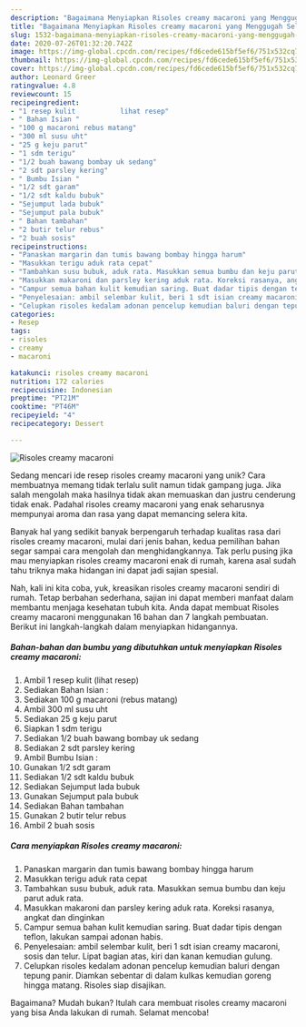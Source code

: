 ```yaml
---
description: "Bagaimana Menyiapkan Risoles creamy macaroni yang Menggugah Selera"
title: "Bagaimana Menyiapkan Risoles creamy macaroni yang Menggugah Selera"
slug: 1532-bagaimana-menyiapkan-risoles-creamy-macaroni-yang-menggugah-selera
date: 2020-07-26T01:32:20.742Z
image: https://img-global.cpcdn.com/recipes/fd6cede615bf5ef6/751x532cq70/risoles-creamy-macaroni-foto-resep-utama.jpg
thumbnail: https://img-global.cpcdn.com/recipes/fd6cede615bf5ef6/751x532cq70/risoles-creamy-macaroni-foto-resep-utama.jpg
cover: https://img-global.cpcdn.com/recipes/fd6cede615bf5ef6/751x532cq70/risoles-creamy-macaroni-foto-resep-utama.jpg
author: Leonard Greer
ratingvalue: 4.8
reviewcount: 15
recipeingredient:
- "1 resep kulit           lihat resep"
- " Bahan Isian "
- "100 g macaroni rebus matang"
- "300 ml susu uht"
- "25 g keju parut"
- "1 sdm terigu"
- "1/2 buah bawang bombay uk sedang"
- "2 sdt parsley kering"
- " Bumbu Isian "
- "1/2 sdt garam"
- "1/2 sdt kaldu bubuk"
- "Sejumput lada bubuk"
- "Sejumput pala bubuk"
- " Bahan tambahan"
- "2 butir telur rebus"
- "2 buah sosis"
recipeinstructions:
- "Panaskan margarin dan tumis bawang bombay hingga harum"
- "Masukkan terigu aduk rata cepat"
- "Tambahkan susu bubuk, aduk rata. Masukkan semua bumbu dan keju parut aduk rata."
- "Masukkan makaroni dan parsley kering aduk rata. Koreksi rasanya, angkat dan dinginkan"
- "Campur semua bahan kulit kemudian saring. Buat dadar tipis dengan teflon, lakukan sampai adonan habis."
- "Penyelesaian: ambil selembar kulit, beri 1 sdt isian creamy macaroni, sosis dan telur. Lipat bagian atas, kiri dan kanan kemudian gulung."
- "Celupkan risoles kedalam adonan pencelup kemudian baluri dengan tepung panir. Diamkan sebentar di dalam kulkas kemudian goreng hingga matang. Risoles siap disajikan."
categories:
- Resep
tags:
- risoles
- creamy
- macaroni

katakunci: risoles creamy macaroni 
nutrition: 172 calories
recipecuisine: Indonesian
preptime: "PT21M"
cooktime: "PT46M"
recipeyield: "4"
recipecategory: Dessert

---
```



![Risoles creamy macaroni](https://img-global.cpcdn.com/recipes/fd6cede615bf5ef6/751x532cq70/risoles-creamy-macaroni-foto-resep-utama.jpg)

Sedang mencari ide resep risoles creamy macaroni yang unik? Cara membuatnya memang tidak terlalu sulit namun tidak gampang juga. Jika salah mengolah maka hasilnya tidak akan memuaskan dan justru cenderung tidak enak. Padahal risoles creamy macaroni yang enak seharusnya mempunyai aroma dan rasa yang dapat memancing selera kita.



Banyak hal yang sedikit banyak berpengaruh terhadap kualitas rasa dari risoles creamy macaroni, mulai dari jenis bahan, kedua pemilihan bahan segar sampai cara mengolah dan menghidangkannya. Tak perlu pusing jika mau menyiapkan risoles creamy macaroni enak di rumah, karena asal sudah tahu triknya maka hidangan ini dapat jadi sajian spesial.


Nah, kali ini kita coba, yuk, kreasikan risoles creamy macaroni sendiri di rumah. Tetap berbahan sederhana, sajian ini dapat memberi manfaat dalam membantu menjaga kesehatan tubuh kita. Anda dapat membuat Risoles creamy macaroni menggunakan 16 bahan dan 7 langkah pembuatan. Berikut ini langkah-langkah dalam menyiapkan hidangannya.

<!--inarticleads1-->

##### Bahan-bahan dan bumbu yang dibutuhkan untuk menyiapkan Risoles creamy macaroni:

1. Ambil 1 resep kulit           (lihat resep)
1. Sediakan  Bahan Isian :
1. Sediakan 100 g macaroni (rebus matang)
1. Ambil 300 ml susu uht
1. Sediakan 25 g keju parut
1. Siapkan 1 sdm terigu
1. Sediakan 1/2 buah bawang bombay uk sedang
1. Sediakan 2 sdt parsley kering
1. Ambil  Bumbu Isian :
1. Gunakan 1/2 sdt garam
1. Sediakan 1/2 sdt kaldu bubuk
1. Sediakan Sejumput lada bubuk
1. Gunakan Sejumput pala bubuk
1. Sediakan  Bahan tambahan
1. Gunakan 2 butir telur rebus
1. Ambil 2 buah sosis




<!--inarticleads2-->

##### Cara menyiapkan Risoles creamy macaroni:

1. Panaskan margarin dan tumis bawang bombay hingga harum
1. Masukkan terigu aduk rata cepat
1. Tambahkan susu bubuk, aduk rata. Masukkan semua bumbu dan keju parut aduk rata.
1. Masukkan makaroni dan parsley kering aduk rata. Koreksi rasanya, angkat dan dinginkan
1. Campur semua bahan kulit kemudian saring. Buat dadar tipis dengan teflon, lakukan sampai adonan habis.
1. Penyelesaian: ambil selembar kulit, beri 1 sdt isian creamy macaroni, sosis dan telur. Lipat bagian atas, kiri dan kanan kemudian gulung.
1. Celupkan risoles kedalam adonan pencelup kemudian baluri dengan tepung panir. Diamkan sebentar di dalam kulkas kemudian goreng hingga matang. Risoles siap disajikan.




Bagaimana? Mudah bukan? Itulah cara membuat risoles creamy macaroni yang bisa Anda lakukan di rumah. Selamat mencoba!

